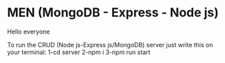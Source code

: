 # MEN (MongoDB - Express - Node js)

Hello everyone 

To run the CRUD (Node js-Express js/MongoDB) server just write this on your terminal:
1-cd server
2-npm i
3-npm run start

